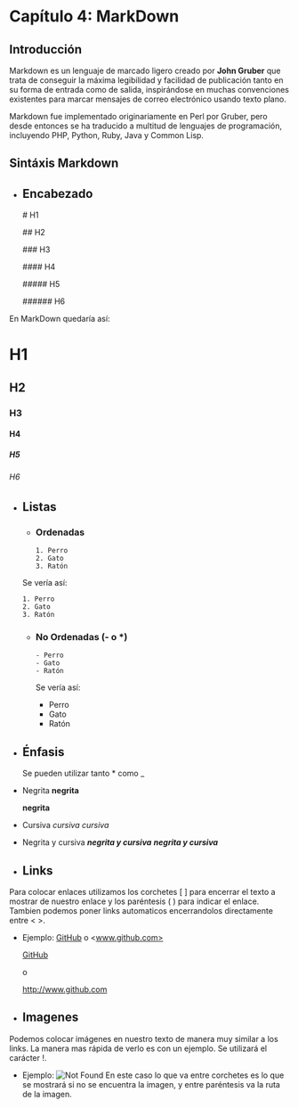 # Capítulo 4: MarkDown


## Introducción

Markdown es un lenguaje de marcado ligero creado por **John Gruber** que trata
de conseguir la máxima legibilidad y facilidad de publicación tanto en su forma
de entrada como de salida, inspirándose en muchas convenciones existentes para
marcar mensajes de correo electrónico usando texto plano.

Markdown fue implementado originariamente en Perl por Gruber, pero desde
entonces se ha traducido a multitud de lenguajes de programación, incluyendo
PHP, Python, Ruby, Java y Common Lisp.

## Sintáxis Markdown

* ## Encabezado

   \# H1

   \## H2

   \### H3

   \#### H4

   \##### H5

   \###### H6


En MarkDown quedaría así:

# H1
## H2
### H3
#### H4
##### H5
###### H6

* ## Listas

   - ### Ordenadas

         1. Perro
         2. Gato
         3. Ratón

   Se vería así:

      1. Perro
      2. Gato
      3. Ratón

   - ### No Ordenadas (\- o \*)

         - Perro
         - Gato
         - Ratón

      Se vería así:

      - Perro
      - Gato
      - Ratón

* ## Énfasis

   Se pueden utilizar tanto \* como \_

 - Negrita
         **negrita**

      **negrita**

 - Cursiva
         *cursiva*
      *cursiva*

 - Negrita y cursiva
         ***negrita y cursiva***
      ***negrita y cursiva***

* ## Links
 Para colocar enlaces utilizamos los corchetes \[ \] para encerrar el texto a
 mostrar de nuestro enlace y los paréntesis \( \) para indicar el enlace.
 Tambien podemos poner links automaticos encerrandolos directamente entre \< \>.
 - Ejemplo:
         [GitHub](http://www.github.com)
         o
         <www.github.com>

      [GitHub](http://www.github.com)

      o

      <http://www.github.com>

* ## Imagenes
Podemos colocar imágenes en nuestro texto de manera muy similar a los links.
La manera mas rápida de verlo es con un ejemplo. Se utilizará el carácter \!.
 - Ejemplo:
         ![Not Found](ruta/de/la/imagen)
      En este caso lo que va entre corchetes es lo que se mostrará si no se
      encuentra la imagen, y entre paréntesis va la ruta de la imagen.
